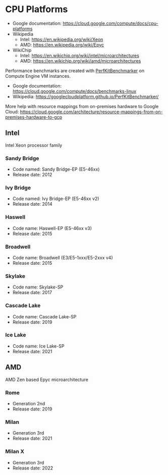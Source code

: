 # CPU Platforms

* Google documentation: <https://cloud.google.com/compute/docs/cpu-platforms>
* Wikipedia
	* Intel: <https://en.wikipedia.org/wiki/Xeon>
	* AMD: <https://en.wikipedia.org/wiki/Epyc>
* WikiChip
	* Intel: <https://en.wikichip.org/wiki/intel/microarchitectures>
	* AMD: <https://en.wikichip.org/wiki/amd/microarchitectures>

Performance benchmarks are created with [PerfKitBenchmarker](https://github.com/GoogleCloudPlatform/PerfKitBenchmarker) on Compute Engine VM instances.

* Google documentation: <https://cloud.google.com/compute/docs/benchmarks-linux>
* Wikipedia: <https://googlecloudplatform.github.io/PerfKitBenchmarker/>

More help with resource mappings from on-premises hardware to Google Cloud: <https://cloud.google.com/architecture/resource-mappings-from-on-premises-hardware-to-gcp>

## Intel

Intel Xeon processor family

### Sandy Bridge

* Code named: Sandy Bridge-EP (E5-46xx)
* Release date: 2012

### Ivy Bridge

* Code named: Ivy Bridge-EP (E5-46xx v2)
* Release date: 2014

### Haswell

* Code name: Haswell-EP (E5-46xx v3)
* Release date: 2015

### Broadwell

* Code name: Broadwell (E3/E5-1xxx/E5-2xxx v4)
* Release date: 2015

### Skylake

* Code name: Skylake-SP
* Release date: 2017

### Cascade Lake

* Code name: Cascade Lake-SP
* Release date: 2019

### Ice Lake

* Code name: Ice Lake-SP
* Release date: 2021

## AMD

AMD Zen based Epyc microarchitecture

### Rome

* Generation 2nd
* Release date: 2019

### Milan

* Generation 3rd
* Release date: 2021

### Milan X

* Generation 3rd
* Release date: 2022